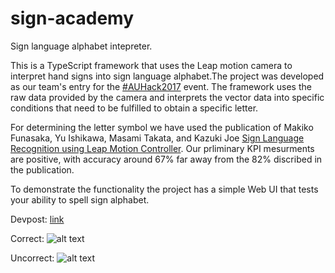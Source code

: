 # sign-academy
Sign language alphabet intepreter.

This is a TypeScript framework that uses the Leap motion camera to interpret hand signs into sign language alphabet.The project was developed as our team's entry for the [#AUHack2017](https://auhack.org/) event. The framework uses the raw data provided by the camera and interprets the vector data into specific conditions that need to be fulfilled to obtain a specific letter.

For determining the letter symbol we have used the publication of Makiko Funasaka, Yu Ishikawa, Masami Takata, and Kazuki Joe [Sign Language Recognition using Leap Motion Controller](http://worldcomp-proceedings.com/proc/p2015/PDP7080.pdf). Our prliminary KPI mesurments are positive, with accuracy around 67% far away from the 82% discribed in the publication. 

To demonstrate the functionality the project has a simple Web UI that tests your ability to spell sign alphabet.

Devpost: [link](https://devpost.com/software/sign-academy)

Correct:
![alt text](https://github.com/sbozhilov/sign-academy/blob/master/info/Correct.jpg "Correct")

Uncorrect:
![alt text](https://github.com/sbozhilov/sign-academy/blob/master/info/Uncorrect.jpg "Uncorrect")
